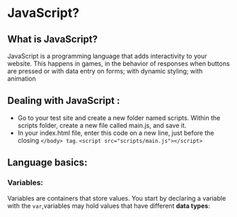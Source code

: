 # JavaScript?
## What is JavaScript?
JavaScript is a programming language that adds interactivity to your website. This happens in games, in the behavior of responses when buttons are pressed or with data entry on forms; with dynamic styling; with animation
## Dealing with JavaScript :
* Go to your test site and create a new folder named scripts. Within the scripts folder, create a new file called main.js, and save it.
* In your index.html file, enter this code on a new line, just before the closing `</body> tag`.
`<script src="scripts/main.js"></script>`
 ## Language basics:
 ### Variables: 
 Variables are containers that store values. You start by declaring a variable with the `var`,variables may hold values that have different **data types**:
 
 
